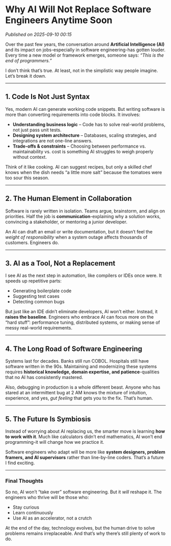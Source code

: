# Why AI Will Not Replace Software Engineers Anytime Soon  
*Published on 2025-09-10 00:15*

Over the past few years, the conversation around **Artificial Intelligence (AI)** and its impact on jobs-especially in software engineering-has gotten louder. Every time a new model or framework emerges, someone says: *“This is the end of programmers.”*  

I don’t think that’s true. At least, not in the simplistic way people imagine. Let’s break it down.

---

## 1. Code Is Not Just Syntax  
Yes, modern AI can generate working code snippets. But writing software is more than converting requirements into code blocks. It involves:  

- **Understanding business logic** – Code has to solve real-world problems, not just pass unit tests.  
- **Designing system architecture** – Databases, scaling strategies, and integrations are not one-line answers.  
- **Trade-offs & constraints** – Choosing between performance vs. maintainability vs. cost is something AI struggles to weigh properly without context.  

Think of it like cooking. AI can suggest recipes, but only a skilled chef knows when the dish needs “a little more salt” because the tomatoes were too sour this season.

---

## 2. The Human Element in Collaboration  
Software is rarely written in isolation. Teams argue, brainstorm, and align on priorities. Half the job is **communication**-explaining why a solution works, convincing a stakeholder, or mentoring a junior developer.  

An AI can draft an email or write documentation, but it doesn’t feel the *weight of responsibility* when a system outage affects thousands of customers. Engineers do.

---

## 3. AI as a Tool, Not a Replacement  
I see AI as the next step in automation, like compilers or IDEs once were. It speeds up repetitive parts:  

- Generating boilerplate code  
- Suggesting test cases  
- Detecting common bugs  

But just like an IDE didn’t eliminate developers, AI won’t either. Instead, it **raises the baseline**. Engineers who embrace AI can focus more on the “hard stuff”: performance tuning, distributed systems, or making sense of messy real-world requirements.

---

## 4. The Long Road of Software Engineering  
Systems last for decades. Banks still run COBOL. Hospitals still have software written in the 90s. Maintaining and modernizing these systems requires **historical knowledge, domain expertise, and patience**-qualities that no AI has consistently mastered.  

Also, debugging in production is a whole different beast. Anyone who has stared at an intermittent bug at 2 AM knows the mixture of intuition, experience, and yes, *gut feeling* that gets you to the fix. That’s human.

---

## 5. The Future Is Symbiosis  
Instead of worrying about AI replacing us, the smarter move is learning **how to work with it**. Much like calculators didn’t end mathematics, AI won’t end programming-it will change how we practice it.  

Software engineers who adapt will be more like **system designers, problem framers, and AI supervisors** rather than line-by-line coders. That’s a future I find exciting.

---

### Final Thoughts  
So no, AI won’t “take over” software engineering. But it *will* reshape it. The engineers who thrive will be those who:  

- Stay curious  
- Learn continuously  
- Use AI as an accelerator, not a crutch  

At the end of the day, technology evolves, but the human drive to solve problems remains irreplaceable. And that’s why there’s still plenty of work to do.
